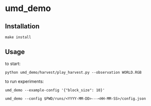 # umd_demo

## Installation

```
make install
```

## Usage

to start:

```
python umd_demo/harvest/play_harvest.py --observation WORLD.RGB
```

to run experiments:

```
umd_demo --example-config '{"block_size": 10}'
```

```
umd_demo --config $PWD/runs/<YYYY-MM-DD>---<HH-MM-SS>/config.json
```
